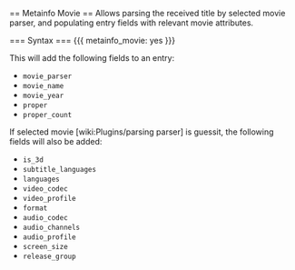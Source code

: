 == Metainfo Movie ==
Allows parsing the received title by selected movie parser, and populating entry fields with relevant movie attributes.

=== Syntax ===
{{{
metainfo_movie: yes
}}}

This will add the following fields to an entry:

- `movie_parser`
- `movie_name`
- `movie_year`
- `proper`
- `proper_count`

If selected movie [wiki:Plugins/parsing parser] is guessit, the following fields will also be added:

- `is_3d`
- `subtitle_languages`
- `languages`
- `video_codec`
- `video_profile`
- `format`
- `audio_codec`
- `audio_channels`
- `audio_profile`
- `screen_size`
- `release_group`